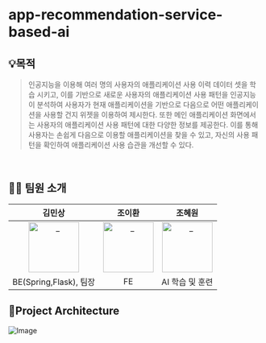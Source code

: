 # app-recommendation-service-based-ai
## 💡목적

> 인공지능을 이용해 여러 명의 사용자의 애플리케이션 사용 이력 데이터 셋을 학습 시키고, 이를 기반으로 새로운 사용자의 애플리케이션 사용 패턴을 인공지능이 분석하여 사용자가 현재 애플리케이션을 기반으로 다음으로 어떤 애플리케이션을 사용할 건지 위젯을 이용하여 제시한다. 또한 메인 애플리케이션 화면에서는 사용자의 애플리케이션 사용 패턴에 대한 다양한 정보를 제공한다. 이를 통해 사용자는 손쉽게 다음으로 이용할 애플리케이션을 찾을 수  있고, 자신의 사용 패턴을 확인하여 애플리케이션 사용 습관을 개선할 수 있다.

<br>

## 🧑‍💻 팀원 소개

<div align=center>

|      김민상      |                                                           조이환                                                           |                                                            조혜원                                                            |
| :------------: |:-----------------------------------------------------------------------------------------------------------------------:|:-------------------------------------------------------------------------------------------------------------------------:|
| <a href="https://github.com/basisp"> <img src="https://avatars.githubusercontent.com/EunjiShin" width=100px alt="_"/> </a> | <a href="https://github.com/dlghks2048"> <img src="https://avatars.githubusercontent.com/u/67488973?v=4" width=100px alt="_"/> </a> | <a href="https://github.com/J0HW"> <img src="https://avatars.githubusercontent.com/u/52368015?v=4" width=100px alt="_"/> </a> |
| BE(Spring,Flask), 팀장 |                                                        FE                                                       |                                                          AI 학습 및 훈련                                                          | 

</div>




## 📒Project Architecture
![Image](https://github.com/user-attachments/assets/acc7a9bf-3748-4372-ab48-352529dcb794)
